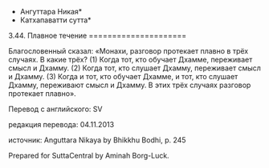 * Ангуттара Никая*
* Катхапаватти сутта*

3\.44\. Плавное течение
\=\=\=\=\=\=\=\=\=\=\=\=\=\=\=\=\=\=\=\=\=

Благословенный сказал: «Монахи, разговор протекает плавно в трёх случаях\. В какие трёх? \(1\) Когда тот, кто обучает Дхамме, переживает смысл и Дхамму\. \(2\) Когда тот, кто слушает Дхамму, переживает смысл и Дхамму\. \(3\) Когда и тот, кто обучает Дхамме, и тот, кто слушает Дхамму, переживают смысл и Дхамму\. В этих трёх случаях разговор протекает плавно»\.

Перевод с английского: SV

редакция перевода: 04\.11\.2013

источник: Anguttara Nikaya by Bhikkhu Bodhi, p\. 245

Prepared for SuttaCentral by Aminah Borg\-Luck\.